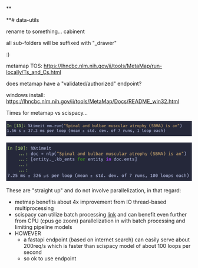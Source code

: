 **

**# data-utils

rename to something... cabinent

all sub-folders will be suffixed with "_drawer" 

:)


metamap TOS: https://lhncbc.nlm.nih.gov/ii/tools/MetaMap/run-locally/Ts_and_Cs.html


does metamap have a "validated/authorized" endpoint?


windows install: https://lhncbc.nlm.nih.gov/ii/tools/MetaMap/Docs/README_win32.html


Times for metamap vs scispacy...

![img](CleanShot%202023-04-12%20at%2021.00.03@2x.png)

![img](CleanShot%202023-04-12%20at%2021.00.24@2x.png)


These are "straight up" and do not involve parallelization, in that regard:

- metmap benefits about 4x improvement from IO thread-based multiprocessing
- scispacy can utilize batch processing [link](https://spacy.io/usage/processing-pipelines) and can benefit even further from CPU (cpus go zoom) parallelization in with batch processing and limiting pipeline models
- HOWEVER
  - a fastapi endpoint (based on internet search) can easily serve about 200req/s which is faster than scispacy model of about 100 loops per second
  - so ok to use endpoint